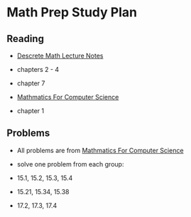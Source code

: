 # Math Prep Study Plan 

## Reading 
- [Descrete Math Lecture Notes](https://lovasz.web.elte.hu//dmbook.ps)
- chapters 2 - 4 
- chapter 7 

- [Mathmatics For Computer Science](https://courses.csail.mit.edu/6.042/spring17/mcs.pdf)
- chapter 1  


## Problems
- All problems are from [Mathmatics For Computer Science](https://courses.csail.mit.edu/6.042/spring17/mcs.pdf)

- solve one problem from each group: 

- 15.1, 15.2, 15.3, 15.4
- 15.21, 15.34, 15.38 
- 17.2, 17.3, 17.4 
